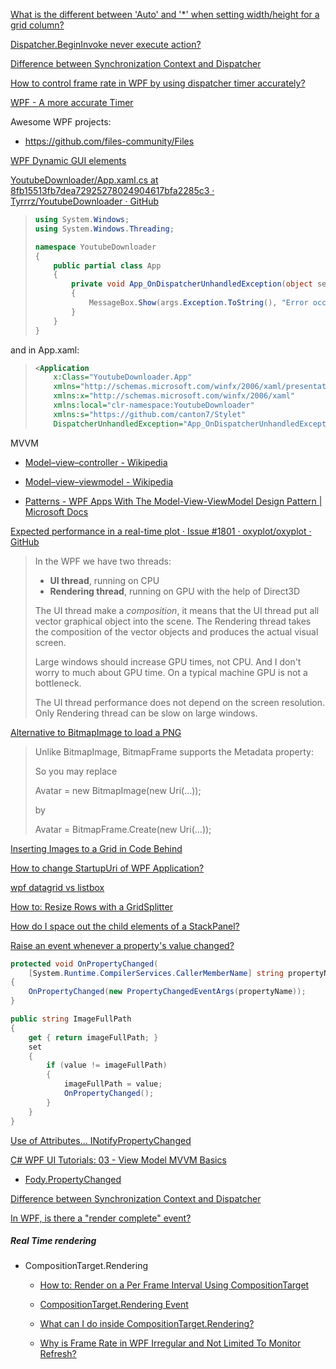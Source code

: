[What is the different between 'Auto' and '\*' when setting width/height for a grid column?](https://stackoverflow.com/questions/3164651/what-is-the-different-between-auto-and-when-setting-width-height-for-a-gri)

[Dispatcher.BeginInvoke never execute action?](https://stackoverflow.com/questions/34217259/dispatcher-begininvoke-never-execute-action)

[Difference between Synchronization Context and Dispatcher](https://stackoverflow.com/questions/24671883/difference-between-synchronization-context-and-dispatcher)

[How to control frame rate in WPF by using dispatcher timer accurately?](https://stackoverflow.com/questions/31237266/how-to-control-frame-rate-in-wpf-by-using-dispatcher-timer-accurately)

[WPF - A more accurate Timer](https://stackoverflow.com/questions/51389647/wpf-a-more-accurate-timer)

Awesome WPF projects:

- https://github.com/files-community/Files

[WPF Dynamic GUI elements](https://stackoverflow.com/questions/2382704/wpf-dynamic-gui-elements)

[YoutubeDownloader/App.xaml.cs at 8fb15513fb7dea72925278024904617bfa2285c3 · Tyrrrz/YoutubeDownloader · GitHub](https://github.com/Tyrrrz/YoutubeDownloader/blob/8fb15513fb7dea72925278024904617bfa2285c3/YoutubeDownloader/App.xaml.cs#L6-L12)

> ```csharp
> using System.Windows;
> using System.Windows.Threading;
> 
> namespace YoutubeDownloader
> {
>     public partial class App
>     {
>         private void App_OnDispatcherUnhandledException(object sender, DispatcherUnhandledExceptionEventArgs args)
>         {
>             MessageBox.Show(args.Exception.ToString(), "Error occured", MessageBoxButton.OK, MessageBoxImage.Error);
>         }
>     }
> }
> ```

and in App.xaml:

> ```xml
> <Application
>     x:Class="YoutubeDownloader.App"
>     xmlns="http://schemas.microsoft.com/winfx/2006/xaml/presentation"
>     xmlns:x="http://schemas.microsoft.com/winfx/2006/xaml"
>     xmlns:local="clr-namespace:YoutubeDownloader"
>     xmlns:s="https://github.com/canton7/Stylet"
>     DispatcherUnhandledException="App_OnDispatcherUnhandledException">
> ```

MVVM

- [Model–view–controller - Wikipedia](https://en.wikipedia.org/wiki/Model%E2%80%93view%E2%80%93controller)

- [Model–view–viewmodel - Wikipedia](https://en.wikipedia.org/wiki/Model%E2%80%93view%E2%80%93viewmodel)

- [Patterns - WPF Apps With The Model-View-ViewModel Design Pattern | Microsoft Docs](https://docs.microsoft.com/en-us/archive/msdn-magazine/2009/february/patterns-wpf-apps-with-the-model-view-viewmodel-design-pattern)

[Expected performance in a real-time plot · Issue #1801 · oxyplot/oxyplot · GitHub](https://github.com/oxyplot/oxyplot/issues/1801)

> In the WPF we have two threads:
> 
> - **UI thread**, running on CPU
> - **Rendering thread**, running on GPU with the help of Direct3D
> 
> The UI thread make a *composition*, it means that 
> the UI thread put all vector graphical object into the scene. The 
> Rendering thread takes the composition of the vector objects and 
> produces the actual visual screen.
> 
> Large windows should increase GPU times, not CPU. And I 
> don't worry to much about GPU time. On a typical machine GPU is not a 
> bottleneck.
> 
> The UI thread performance does not depend on the screen resolution. Only Rendering thread can be slow on large windows.

[Alternative to BitmapImage to load a PNG](https://stackoverflow.com/questions/31701159/alternative-to-bitmapimage-to-load-a-png)

>Unlike BitmapImage, BitmapFrame supports the Metadata property:
>
>So you may replace
>
>Avatar = new BitmapImage(new Uri(...));
>
>by
>
>Avatar = BitmapFrame.Create(new Uri(...));

[Inserting Images to a Grid in Code Behind](https://stackoverflow.com/questions/24749782/inserting-images-to-a-grid-in-code-behind)

[How to change StartupUri of WPF Application?](https://stackoverflow.com/questions/1945843/how-to-change-startupuri-of-wpf-application)

[wpf datagrid vs listbox](https://stackoverflow.com/questions/3211057/wpf-datagrid-vs-listbox)

[How to: Resize Rows with a GridSplitter](https://docs.microsoft.com/en-us/dotnet/desktop/wpf/controls/how-to-resize-rows-with-a-gridsplitter?view=netframeworkdesktop-4.8)

[How do I space out the child elements of a StackPanel?](https://stackoverflow.com/questions/932510/how-do-i-space-out-the-child-elements-of-a-stackpanel)

[Raise an event whenever a property's value changed?](https://stackoverflow.com/questions/2246777/raise-an-event-whenever-a-propertys-value-changed)

```csharp
protected void OnPropertyChanged(
    [System.Runtime.CompilerServices.CallerMemberName] string propertyName = "")
{
    OnPropertyChanged(new PropertyChangedEventArgs(propertyName));
}

public string ImageFullPath
{
    get { return imageFullPath; }
    set
    {
        if (value != imageFullPath)
        {
            imageFullPath = value;
            OnPropertyChanged();
        }
    }
}
```

[Use of Attributes... INotifyPropertyChanged](https://stackoverflow.com/questions/1662745/use-of-attributes-inotifypropertychanged)

[C# WPF UI Tutorials: 03 - View Model MVVM Basics](https://www.youtube.com/watch?v=U2ZvZwDZmJU)

- [Fody.PropertyChanged](https://github.com/Fody/PropertyChanged)

[Difference between Synchronization Context and Dispatcher](https://stackoverflow.com/questions/24671883/difference-between-synchronization-context-and-dispatcher)

[In WPF, is there a "render complete" event?](https://stackoverflow.com/questions/52162647/in-wpf-is-there-a-render-complete-event)

##### Real Time rendering

- CompositionTarget.Rendering

  - [How to: Render on a Per Frame Interval Using CompositionTarget](https://docs.microsoft.com/en-us/dotnet/desktop/wpf/graphics-multimedia/how-to-render-on-a-per-frame-interval-using-compositiontarget?view=netframeworkdesktop-4.8)
  - [CompositionTarget.Rendering Event](https://docs.microsoft.com/en-us/dotnet/api/system.windows.media.compositiontarget.rendering?view=windowsdesktop-6.0)
  - [What can I do inside CompositionTarget.Rendering?](https://stackoverflow.com/questions/18353225/what-can-i-do-inside-compositiontarget-rendering)

  - [Why is Frame Rate in WPF Irregular and Not Limited To Monitor Refresh?](https://stackoverflow.com/questions/5812384/why-is-frame-rate-in-wpf-irregular-and-not-limited-to-monitor-refresh)
